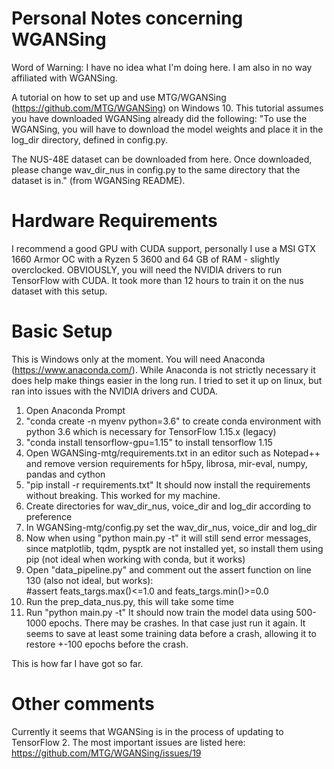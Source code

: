 # Personal Notes concerning WGANSing

Word of Warning: I have no idea what I'm doing here. I am also in no way affiliated with WGANSing. 


A tutorial on how to set up and use MTG/WGANSing (https://github.com/MTG/WGANSing) on Windows 10.
This tutorial assumes you have downloaded WGANSing already did the following:
"To use the WGANSing, you will have to download the model weights and place it in the log_dir directory, defined in config.py.

The NUS-48E dataset can be downloaded from here. Once downloaded, please change wav_dir_nus in config.py to the same directory that the dataset is in." (from WGANSing README).

# Hardware Requirements
I recommend a good GPU with CUDA support, personally I use a MSI GTX 1660 Armor OC with a Ryzen 5 3600 and 64 GB of RAM - slightly overclocked.
OBVIOUSLY, you will need the NVIDIA drivers to run TensorFlow with CUDA. It took more than 12 hours to train it on the nus dataset with this setup.

# Basic Setup
This is Windows only at the moment. You will need Anaconda (https://www.anaconda.com/). 
While Anaconda is not strictly necessary it does help make things easier in the long run.
I tried to set it up on linux, but ran into issues with the NVIDIA drivers and CUDA. 

1. Open Anaconda Prompt
2. "conda create -n myenv python=3.6" to create conda environment with python 3.6 which is necessary for TensorFlow 1.15.x (legacy)
3. "conda install tensorflow-gpu=1.15" to install tensorflow 1.15
4. Open WGANSing-mtg/requirements.txt in an editor such as Notepad++ and remove version requirements
for h5py, librosa, mir-eval, numpy, pandas and cython
5. "pip install -r requirements.txt"
It should now install the requirements without breaking. This worked for my machine. 
7. Create directories for wav_dir_nus, voice_dir and log_dir according to preference
8. In WGANSing-mtg/config.py set the wav_dir_nus, voice_dir and log_dir
9. Now when using "python main.py -t" it will still send error messages, since matplotlib, tqdm, pysptk are not installed yet, so install them using pip (not ideal when working with conda, but it works)
10. Open "data_pipeline.py" and comment out the assert function on line 130 (also not ideal, but works):         
#assert feats_targs.max()<=1.0 and feats_targs.min()>=0.0
11. Run the prep_data_nus.py, this will take some time
12. Run "python main.py -t"
It should now train the model data using 500-1000 epochs. There may be crashes. In that case just run it again. It seems to save at least some training data before a crash, allowing it to restore +-100 epochs before the crash.

This is how far I have got so far.

# Other comments
Currently it seems that WGANSing is in the process of updating to TensorFlow 2. The most important issues are listed here: https://github.com/MTG/WGANSing/issues/19

